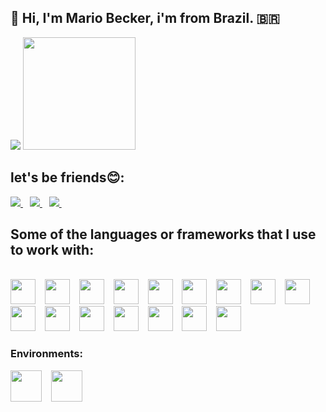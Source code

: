 ## 👋 Hi, I'm Mario Becker, i'm from Brazil. 🇧🇷 


<div>
 <img heihh="180em" src="https://github-readme-stats.vercel.app/api?username=mariorobertobr&show_icons=true&theme=midnight-purple" />
 <img height="180em" src="https://github-readme-stats.vercel.app/api/top-langs/?username=anuraghazra&layout=compact&theme=midnight-purple&count_private=true" />
</div>

## let's be friends:blush:: <br>
<div>
 
 <a href="https://www.twitter.com/mariorobertobr"> <img src="https://img.shields.io/badge/Twitter-1DA1F2?style=for-the-badge&logo=twitter&logoColor=white"/> </a> &ensp;
 <a href="https://www.instagram.com/mariorobertobr"> <img src="https://img.shields.io/badge/Instagram-E4405F?style=for-the-badge&logo=instagram&logoColor=white"/> </a> &ensp;
 <a href=" https://www.linkedin.com/in/mariorobertobr/"> <img src="https://img.shields.io/badge/LinkedIn-0077B5?style=for-the-badge&logo=linkedin&logoColor=white"/> </a> &ensp;

</div>

## Some of the languages or frameworks that I use to work with:

<div style="display: inline_block"><br>
 <img height= "40" width= "40" src="https://cdn.jsdelivr.net/gh/devicons/devicon/icons/javascript/javascript-plain.svg" /> &ensp;
 <img height= "40" width= "40" src="https://cdn.jsdelivr.net/gh/devicons/devicon/icons/typescript/typescript-plain.svg" />  &ensp;
 <img height= "40" width= "40" src="https://cdn.jsdelivr.net/gh/devicons/devicon/icons/react/react-original-wordmark.svg" /> &ensp;
 <img height= "40" width= "40" src="https://www.datocms-assets.com/45470/1631026680-logo-react-native.png" /> &ensp;
 <img height= "40" width= "40" src="https://cdn.jsdelivr.net/gh/devicons/devicon/icons/nextjs/nextjs-original-wordmark.svg" />  &ensp;
 <img height= "40" width= "40" src="https://cdn.jsdelivr.net/gh/devicons/devicon/icons/nodejs/nodejs-original-wordmark.svg" /> &ensp;
 <img height= "40" width= "40" src="https://cdn.jsdelivr.net/gh/devicons/devicon/icons/android/android-plain-wordmark.svg" />  &ensp;
 <img height= "40" width= "40" src="https://cdn.jsdelivr.net/gh/devicons/devicon/icons/firebase/firebase-plain-wordmark.svg" /> &ensp;
 <img height= "40" width= "40" src="https://cdn.jsdelivr.net/gh/devicons/devicon/icons/mongodb/mongodb-original-wordmark.svg" />  &ensp;
 <img height= "40" width= "40" src="https://cdn.jsdelivr.net/gh/devicons/devicon/icons/postgresql/postgresql-original-wordmark.svg" /> &ensp;
 <img height= "40" width= "40" src="https://cdn.jsdelivr.net/gh/devicons/devicon/icons/python/python-original-wordmark.svg" />  &ensp;
 <img height= "40" width= "40" src="https://cdn.jsdelivr.net/gh/devicons/devicon/icons/tensorflow/tensorflow-original-wordmark.svg" /> &ensp;
 <img height= "40" width= "40" src="https://cdn.jsdelivr.net/gh/devicons/devicon/icons/java/java-plain-wordmark.svg" /> &ensp;
 <img height= "40" width= "40" src="https://cdn.jsdelivr.net/gh/devicons/devicon/icons/express/express-original.svg" /> &ensp;
 <img height= "40" width= "40" src="https://cdn.jsdelivr.net/gh/devicons/devicon/icons/docker/docker-original-wordmark.svg" /> &ensp;
 <img height= "40" width= "40" src="https://cdn.jsdelivr.net/gh/devicons/devicon/icons/sass/sass-original.svg" /> &ensp;

</div>

### Environments: <br>
<div>
  <img height= "50" width= "50" src="https://cdn.jsdelivr.net/gh/devicons/devicon/icons/vscode/vscode-original-wordmark.svg" />  &ensp;
  <img height= "50" width= "50" src="https://cdn.jsdelivr.net/gh/devicons/devicon/icons/jupyter/jupyter-original-wordmark.svg" />  &ensp;

</div>
